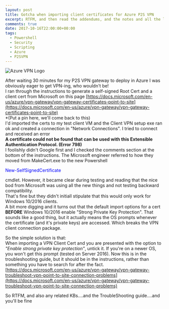 ```yaml
---
layout: post
title: Gotcha when importing client certificates for Azure P2S VPN
excerpt: RTFM, and then read the addendums, and the notes and all the links as well
comments: true
date: 2017-10-16T22:00:00+00:00
tags: 
  - Powershell
  - Security
  - Scripting
  - Azure
  - P2SVPN
---
```


![Azure VPN Logo](https://github.com/mrcneale/public/azurevpn.png "Azure VPN Logo")

After waiting 30 minutes for my P2S VPN gateway to deploy in Azure I was obviously eager to get VPN-ing, who wouldn't be!  
I ran through the instructions to generate a self-signed Root Cert and a client cert from Microsoft on this page [https://docs.microsoft.com/en-us/azure/vpn-gateway/vpn-gateway-certificates-point-to-site](https://docs.microsoft.com/en-us/azure/vpn-gateway/vpn-gateway-certificates-point-to-site)  
\*(Put a pin here, we'll come back to this)  
I'd imported the certs to my test client VM and the Client VPN setup exe ran ok and created a connection in "Network Connections".  I tried to connect and received an error  
**A certificate could not be found that can be used with this Extensible Authentication Protocol. (Error 798)**  
I foolishly didn't Google first and I checked the comments section at the bottom of the instructions.  The Microsoft engineer referred to how they moved from MakeCert.exe to the new Powershell <p style="color:blue">New-SelfSignedCertificate</p> cmdlet.  However, it became clear during testing and reading that the nice bod from Microsoft was using all the new things and not testing backward compatibility.  
That's fine but they didn't initiall stipulate that this would only work for Windows 10/2016 clients.  
A bit more digging and it turns out that the default import options for a cert **BEFORE** Windows 10/2016 enable "Strong Private Key Protection". That sounds like a good thing, but it actually means the OS prompts whenever the certificate (and it's private keys) are accessed.  Which breaks the VPN client connection package.  

So the simple solution is that:  
When importing a VPN Client Cert and you are presented with the option to *"Enable strong private key protection"*, untick it.  If you're on a newer OS, you won't get this prompt (tested on Server 2016).  Now this is in the troubleshooting guide, but it should be in the instructions, rather than something you have to search for after the fact.
[https://docs.microsoft.com/en-us/azure/vpn-gateway/vpn-gateway-troubleshoot-vpn-point-to-site-connection-problems](https://docs.microsoft.com/en-us/azure/vpn-gateway/vpn-gateway-troubleshoot-vpn-point-to-site-connection-problems)

So RTFM, and also any related KBs....and the TroubleShooting guide....and you'll be fine

